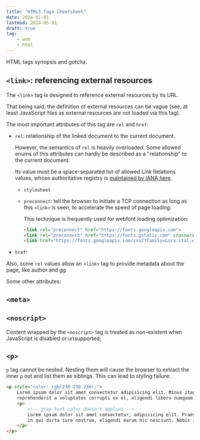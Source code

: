 ```yaml
---
title: "HTML5 Tags Cheetsheet"
date: 2024-01-01
lastmod: 2024-05-01
draft: true
tag:
    - web
    - html
---
```


HTML tags synopsis and gotcha.

<!--more-->

## `<link>`: referencing external resources

The `<link>` tag is designed to reference external resources by its URL.

That being said, the definition of external resources can be vague (see, at least JavaScript files as external resources are not loaded via this tag).

The most important attributes of this tag are `rel` and `href`:
- `rel`: relationship of the linked document to the current document.

    However, the semantics of `rel` is heavily overloaded.
    Some allowed enums of this attributes can hardly be described as a "relationship" to the current document.

    Its value must be a space-separated list of allowed Link Relations values, whose authoritative registry is [maintained by IANA here](https://www.iana.org/assignments/link-relations/link-relations.xhtml).

    - `stylesheet`
    - `preconnect`: tell the browser to initiate a TCP connection as long as this `<link>` is seen, to accelerate the speed of page loading:

        This technique is frequently used for webfont loading optimization:

        ```html
        <link rel="preconnect" href="https://fonts.googleapis.com">
        <link rel="preconnect" href="https://fonts.gstatic.com" crossorigin>
        <link href="https://fonts.googleapis.com/css2?family=Lora:ital,wght@0,400..700;1,400..700&display=swap" rel="stylesheet">
        ```


- `href`: 

Also, some `rel` values allow an `<link>` tag to provide metadata about the page, like author and gg

Some other attributes:


## `<meta>`

## `<noscript>`

Content wrapped by the `<noscript>` tag is treated as non-existent when JavaScript is disabled or unsupported;

## `<p>`

`p` tag cannot be nested. Nesting them will cause the browser to extract the inner `p` out and list them as siblings. This can lead to styling failure:

```html
<p style="color: rgb(230 230 230);">
    Lorem ipsum dolor sit amet consectetur adipisicing elit. Minus itaque suscipit quisquam est aliquid consequatur
    reprehenderit a voluptates corrupti ex et, eligendi libero numquam, magnam eum veniam quis, facilis labore.
    <p>
        <!-- grey text color doesn't applies -->
        Lorem ipsum dolor sit amet consectetur, adipisicing elit. Praesentium ipsa ipsam explicabo commodi voluptatibus
        in qui dicta iure nostrum, eligendi earum hic nesciunt. Nobis iure ex placeat veniam aperiam repellat!
    </p>
</p>
```
